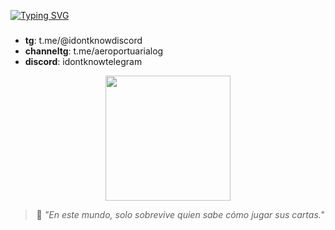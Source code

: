 [![Typing SVG](https://readme-typing-svg.demolab.com?font=Fira+Code&pause=1000&color=F70000&width=435&lines=22+son+los+rebeldes)](https://git.io/typing-svg)
### 
- **tg**: t.me/@idontknowdiscord 
- **channeltg**: t.me/aeroportuarialog
- **discord**: idontknowtelegram 

<div align=center>
        <img src="[https://raw.githubusercontent.com/AhmedFathyDev/AhmedFathyDev/main/GitHub.png](https://url-de-la-imagen.com/imagen.png](https://i.pinimg.com/736x/f7/34/78/f73478cadc8df7234918c748a88eb1e3.jpg)" alt="" height="200">
    </div>
<div align=center>


> 💬 _"En este mundo, solo sobrevive quien sabe cómo jugar sus cartas."_  
